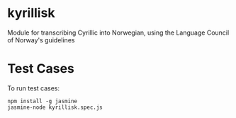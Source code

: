 # kyrillisk
Module for transcribing Cyrillic into Norwegian, using the Language Council of Norway's guidelines

# Test Cases

To run test cases:

```
npm install -g jasmine
jasmine-node kyrillisk.spec.js
```
